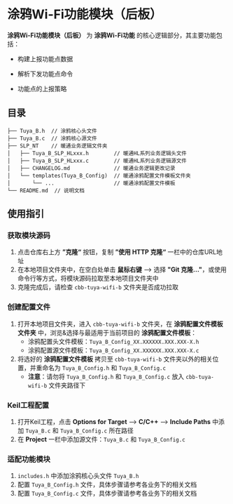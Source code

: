 # 涂鸦Wi-Fi功能模块（后板）

**涂鸦Wi-Fi功能模块（后板）** 为 **涂鸦Wi-Fi功能** 的核心逻辑部分，其主要功能包括：

+ 构建上报功能点数据

+ 解析下发功能点命令

+ 功能点的上报策略

## 目录

```
├── Tuya_B.h  // 涂鸦核心头文件
├── Tuya_B.c  // 涂鸦核心源文件
├── SLP_NT    // 暖通业务逻辑文件夹
│   ├── Tuya_B_SLP_HLxxx.h        // 暖通HL系列业务逻辑头文件
│   ├── Tuya_B_SLP_HLxxx.c        // 暖通HL系列业务逻辑源文件
│   ├── CHANGELOG.md              // 暖通业务逻辑更改记录
│   └── templates(Tuya_B_Config)  // 暖通涂鸦配置文件模板文件夹
│       └── ...                   // 暖通涂鸦配置文件模板
└── README.md  // 说明文档
```

## 使用指引

### 获取模块源码

1. 点击仓库右上方 **”克隆“** 按钮，复制 **”使用 HTTP 克隆“** 一栏中的仓库URL地址
2. 在本地项目文件夹中，在空白处单击 **鼠标右键** --> 选择 **"Git 克隆..."**，或使用命令行等方式，将模块源码拉取至本地项目文件夹中
3. 克隆完成后，请检查 `cbb-tuya-wifi-b` 文件夹是否成功拉取

### 创建配置文件

1. 打开本地项目文件夹，进入 `cbb-tuya-wifi-b` 文件夹，在 **涂鸦配置文件模板文件夹** 中，浏览&选择与最适用于当前项目的 **涂鸦配置文件模板**：
   + 涂鸦配置头文件模板：`Tuya_B_Config_XX.XXXXXX.XXX.XXX-X.h`
   + 涂鸦配置源文件模板：`Tuya_B_Config_XX.XXXXXX.XXX.XXX-X.c`
2. 将选好的 **涂鸦配置文件模板** 拷贝至 `cbb-tuya-wifi-b` 文件夹以外的相关位置，并重命名为 `Tuya_B_Config.h` 和 `Tuya_B_Config.c`
   + **注意**：请勿将 `Tuya_B_Config.h` 和 `Tuya_B_Config.c` 放入 `cbb-tuya-wifi-b` 文件夹路径下

### Keil工程配置

1. 打开Keil工程，点击 **Options for Target** --> **C/C++** --> **Include Paths** 中添加 `Tuya_B.c` 和 `Tuya_B_Config.c` 所在路径
2. 在 **Project** 一栏中添加源文件：`Tuya_B.c` 和 `Tuya_B_Config.c`

### 适配功能模块

1. `includes.h` 中添加涂鸦核心头文件 `Tuya_B.h`
2. 配置 `Tuya_B_Config.h` 文件，具体步骤请参考各业务下的相关文档
3. 配置 `Tuya_B_Config.c` 文件，具体步骤请参考各业务下的相关文档